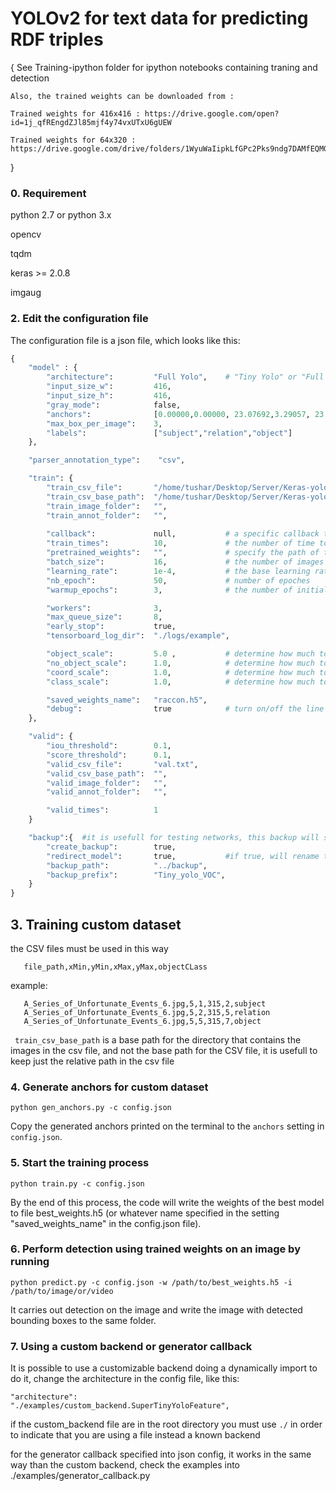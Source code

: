 # YOLOv2 for text data for predicting RDF triples
{ 
    See Training-ipython folder for ipython notebooks containing traning and detection

    Also, the trained weights can be downloaded from :

    Trained weights for 416x416 : https://drive.google.com/open?id=1j_qfREngdZJl85mjf4y74vxUTxU6gUEW

    Trained weights for 64x320 : https://drive.google.com/drive/folders/1WyuWaIipkLfGPc2Pks9ndg7DAMfEQMGX
}

### 0. Requirement

python 2.7 or python 3.x

opencv

tqdm

keras >= 2.0.8

imgaug


### 2. Edit the configuration file
The configuration file is a json file, which looks like this:

```python
{
    "model" : {
        "architecture":         "Full Yolo",    # "Tiny Yolo" or "Full Yolo" or "MobileNet" or "SqueezeNet" or "Inception3"
        "input_size_w":         416,
        "input_size_h":         416,
        "gray_mode":            false,
        "anchors":              [0.00000,0.00000, 23.07692,3.29057, 23.07692,1.53049, 23.07692,0.92308, 23.07692,0.46154],
        "max_box_per_image":    3,        
        "labels":               ["subject","relation","object"]
    },

    "parser_annotation_type":    "csv",

    "train": {
        "train_csv_file":       "/home/tushar/Desktop/Server/Keras-yolo2/1747-annotation.csv",
        "train_csv_base_path":  "/home/tushar/Desktop/Server/Keras-yolo2/1747-train-images-416*416/",
        "train_image_folder":   "",
        "train_annot_folder":   "",      
          
        "callback":             null,           # a specific callback to apply into image augmentation
        "train_times":          10,             # the number of time to cycle through the training set, useful for small datasets
        "pretrained_weights":   "",             # specify the path of the pretrained weights, but it's fine to start from scratch
        "batch_size":           16,             # the number of images to read in each batch
        "learning_rate":        1e-4,           # the base learning rate of the default Adam rate scheduler
        "nb_epoch":             50,             # number of epoches
        "warmup_epochs":        3,              # the number of initial epochs during which the sizes of the 5 boxes in each cell is forced to match the sizes of the 5 anchors, this trick seems to improve precision emperically

        "workers":              3,
        "max_queue_size":       8,
        "early_stop":           true,
        "tensorboard_log_dir":  "./logs/example",

        "object_scale":         5.0 ,           # determine how much to penalize wrong prediction of confidence of object predictors
        "no_object_scale":      1.0,            # determine how much to penalize wrong prediction of confidence of non-object predictors
        "coord_scale":          1.0,            # determine how much to penalize wrong position and size predictions (x, y, w, h)
        "class_scale":          1.0,            # determine how much to penalize wrong class prediction

        "saved_weights_name":   "raccon.h5",
        "debug":                true            # turn on/off the line that prints current confidence, position, size, class losses and recall
    },

    "valid": {
        "iou_threshold":        0.1,
        "score_threshold":      0.1,
        "valid_csv_file":       "val.txt",
        "valid_csv_base_path":  "",
        "valid_image_folder":   "",
        "valid_annot_folder":   "",

        "valid_times":          1
    }

    "backup":{  #it is usefull for testing networks, this backup will save the whole repsoitory, and can be used again in the future
        "create_backup":        true,
        "redirect_model":       true,           #if true, will rename tensorboard_log_dir and saved_weights_name to keep in same directory
        "backup_path":          "../backup",
        "backup_prefix":        "Tiny_yolo_VOC",
    }
}

```

## 3. Training custom dataset

 the CSV files must be used in this way
 ```
    file_path,xMin,yMin,xMax,yMax,objectCLass    
 ```
 example:
 ```
    A_Series_of_Unfortunate_Events_6.jpg,5,1,315,2,subject
    A_Series_of_Unfortunate_Events_6.jpg,5,2,315,5,relation
    A_Series_of_Unfortunate_Events_6.jpg,5,5,315,7,object
 ```

 ``` train_csv_base_path``` is a base path for the directory that contains the images in the csv file, and not the base path for the CSV file, it is usefull to keep just the relative path in the csv file

### 4. Generate anchors for custom dataset 

`python gen_anchors.py -c config.json`

Copy the generated anchors printed on the terminal to the ```anchors``` setting in ```config.json```.

### 5. Start the training process

`python train.py -c config.json`

By the end of this process, the code will write the weights of the best model to file best_weights.h5 (or whatever name specified in the setting "saved_weights_name" in the config.json file). 

### 6. Perform detection using trained weights on an image by running
`python predict.py -c config.json -w /path/to/best_weights.h5 -i /path/to/image/or/video`

It carries out detection on the image and write the image with detected bounding boxes to the same folder.

### 7. Using a custom backend or generator callback

It is possible to use a customizable backend doing a dynamically import
to do it, change the architecture in the config file, like this:
```
"architecture":         "./examples/custom_backend.SuperTinyYoloFeature",
```
if the custom_backend file are in the root directory you must use ```./``` in order to indicate that you are using a file instead a known backend

for the generator callback specified into json config, it works in the same way than the custom backend, check the examples into ./examples/generator_callback.py

